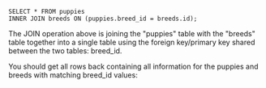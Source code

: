 ```
SELECT * FROM puppies
INNER JOIN breeds ON (puppies.breed_id = breeds.id);
```

The JOIN operation above is joining the "puppies" table with the "breeds" table together into a single table using the foreign key/primary key shared between the two tables: breed_id.

You should get all rows back containing all information for the puppies and breeds with matching breed_id values:

